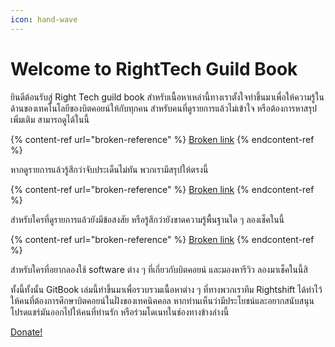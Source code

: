```yaml
---
icon: hand-wave
---
```


# Welcome to RightTech Guild Book

ยินดีต้อนรับสู่ Right Tech guild book สำหรับเนื้อหาเหล่านี้ทางเราตั้งใจทำขึ้นมาเพื่อให้ความรู้ในด้านของเทคโนโลยีของบิตคอยน์ให้กับทุกคน สำหรับคนที่ดูรายการแล้วไม่เข้าใจ หรือต้องการหาสรุปเพิ่มเติม สามารถดูได้ในนี้

{% content-ref url="broken-reference" %}
[Broken link](broken-reference)
{% endcontent-ref %}

หากดูรายการแล้วรู้สึกว่าจับประเด็นไม่ทัน พวกเรามีสรุปให้ตรงนี้

{% content-ref url="broken-reference" %}
[Broken link](broken-reference)
{% endcontent-ref %}

สำหรับใครที่ดูรายการแล้วยังมีข้อสงสัย หรือรู้สึกว่ายังขาดความรู้พื้นฐานใด ๆ ลองเช็คในนี้

{% content-ref url="broken-reference" %}
[Broken link](broken-reference)
{% endcontent-ref %}

สำหรับใครที่อยากลองใช้ software ต่าง ๆ ที่เกี่ยวกับบิตคอยน์ และมองหารีวิว ลองมาเช็คในนี้สิ

ทั้งนี้ทั้งนั้น GitBook เล่มนี้ทำขึ้นมาเพื่อรวบรวมเนื้อหาต่าง ๆ ที่ทางพวกเราทีม Rightshift ได้ทำไว้ให้คนที่ต้องการศึกษาบิตคอยน์ในฝั่งของเทคนิคคอล หากท่านเห็นว่ามีประโยชน์และอยากสนับสนุน โปรดแชร์มันออกไปให้คนที่ท่านรัก หรือร่วมโดเนทในช่องทางข้างล่างนี้

<a href="https://getalby.com/p/righttech" class="button primary">Donate!</a>
